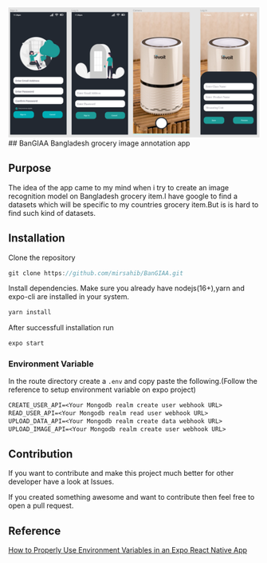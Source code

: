 
<img src="https://raw.githubusercontent.com/mirsahib/BanGIAA/main/assets/images/figma.png" />
## BanGIAA
Bangladesh grocery image annotation app

## Purpose
The idea of the app came to my mind when i try to create an image recognition model on Bangladesh grocery item.I have google to find a datasets which will be specific to my countries grocery item.But is is hard to find such kind of datasets.
## Installation
Clone the repository
```js
git clone https://github.com/mirsahib/BanGIAA.git
```
Install dependencies. Make sure you already have nodejs(16+),yarn and expo-cli are installed in your system.
```js
yarn install
```
After successfull installation run
```js
expo start
```

### Environment Variable
In the route directory create a `.env` and copy paste the following.(Follow the reference to setup environment variable on expo project)

```
CREATE_USER_API=<Your Mongodb realm create user webhook URL>
READ_USER_API=<Your Mongodb realm read user webhook URL>
UPLOAD_DATA_API=<Your Mongodb realm create data webhook URL>
UPLOAD_IMAGE_API=<Your Mongodb realm create user webhook URL>
```
## Contribution

If you want to contribute and make this project much better for other developer have a look at Issues.

If you created something awesome and want to contribute then feel free to open a pull request.


## Reference
[How to Properly Use Environment Variables in an Expo React Native App](https://medium.com/swlh/how-to-properly-use-environment-variables-in-an-expo-react-native-app-7ab852590b30)

